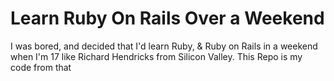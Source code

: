 # Learn Ruby On Rails Over a Weekend
I was bored, and decided that I'd learn Ruby, & Ruby on Rails in a weekend when I'm 17 like Richard Hendricks from Silicon Valley.  This Repo is my code from that 
